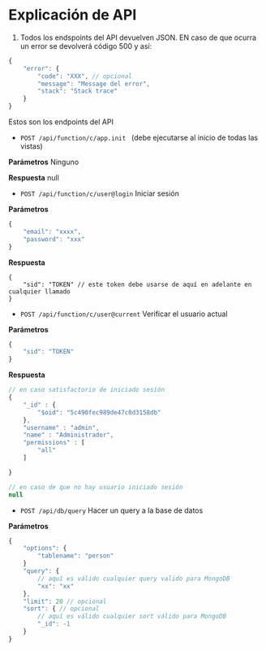 
# Explicación de API

1. Todos los endspoints del API devuelven JSON. EN caso de que ocurra un error se devolverá código 500 y así: 

```javascript
{
	"error": {
		"code": "XXX", // opcional
		"message": "Message del error",
		"stack": "Stack trace"
	}
}
```


Estos son los endpoints del API



* ```POST /api/function/c/app.init ``` (debe ejecutarse al inicio de todas las vistas)	
	
**Parámetros**
Ninguno


**Respuesta**
null


	

*  ```POST /api/function/c/user@login``` Iniciar sesión

**Parámetros**

```javascript 
{
	"email": "xxxx",
	"password": "xxx"
}
```

**Respuesta**
```
{
	"sid": "TOKEN" // este token debe usarse de aquí en adelante en cualquier llamado
}
```




* ```POST /api/function/c/user@current``` Verificar el usuario actual 

**Parámetros**

```javascript
{
	"sid": "TOKEN"
}
```

**Respuesta**
```javascript
// en caso satisfactorio de iniciado sesión
{
	"_id" : {
		"$oid": "5c490fec989de47c0d3158db"
	},
	"username" : "admin",
	"name" : "Administrador",
	"permissions" : [ 
		"all"
	]

}

// en caso de que no hay usuario iniciado sesión
null
```

* ```POST /api/db/query``` Hacer un query a la base de datos

**Parámetros**

```javascript 
{
	"options": {
		"tablename": "person"
	}
	"query": {
		// aquí es válido cualquier query valido para MongoDB
		"xx": "xx"
	},
	"limit": 20 // opcional 
	"sort": { // opcional
		// aquí es válido cualquier sort válido para MongoDB
		"_id": -1
	}
}
```








